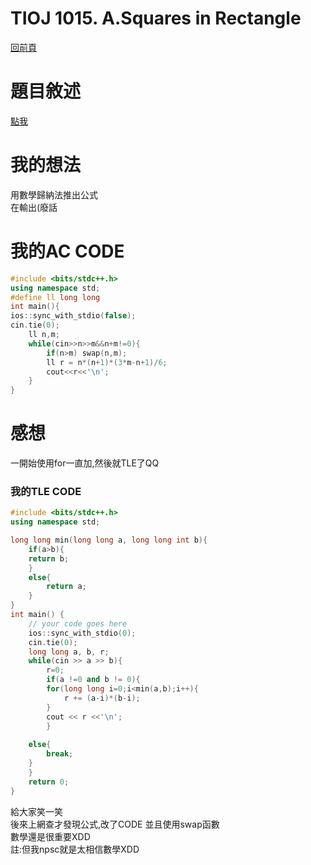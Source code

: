 # TIOJ  1015. A.Squares in Rectangle
[回前頁](https://whaleon120.github.io/blogs/info/main)
# 題目敘述
[點我](https://tioj.ck.tp.edu.tw/problems/1015)  
# 我的想法  
用數學歸納法推出公式  
在輸出(廢話  
# 我的AC CODE
``` cpp
#include <bits/stdc++.h>
using namespace std;
#define ll long long
int main(){
ios::sync_with_stdio(false);
cin.tie(0);
    ll n,m;
    while(cin>>n>>m&&n+m!=0){
        if(n>m) swap(n,m);
        ll r = n*(n+1)*(3*m-n+1)/6;
        cout<<r<<'\n';
    }
}

``` 
# 感想  
一開始使用for一直加,然後就TLE了QQ  
### 我的TLE CODE  
``` cpp
#include <bits/stdc++.h>
using namespace std;

long long min(long long a, long long int b){
	if(a>b){
	return b;
	}
	else{
		return a;
	}
}
int main() {
	// your code goes here
	ios::sync_with_stdio(0);
	cin.tie(0);
	long long a, b, r;
	while(cin >> a >> b){
		r=0;
		if(a !=0 and b != 0){
		for(long long i=0;i<min(a,b);i++){
			r += (a-i)*(b-i);
		}
		cout << r <<'\n';
		}
	
	else{
		break;
	}
	}
	return 0;
}
```
給大家笑一笑  
後來上網查才發現公式,改了CODE 並且使用swap函數    
數學還是很重要XDD  
註:但我npsc就是太相信數學XDD
